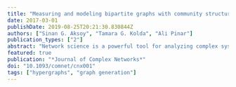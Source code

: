 ```yaml
---
title: "Measuring and modeling bipartite graphs with community structure"
date: 2017-03-01
publishDate: 2019-08-25T20:21:30.830844Z
authors: ["Sinan G. Aksoy", "Tamara G. Kolda", "Ali Pinar"]
publication_types: ["2"]
abstract: "Network science is a powerful tool for analyzing complex systems in fields ranging from sociology to engineering to biology. This article is focused on generative models of large-scale bipartite graphs, also known as two-way graphs or two-mode networks. We propose two generative models that can be easily tuned to reproduce the characteristics of real-world networks, not just qualitatively but quantitatively. The characteristics we consider are the degree distributions and the metamorphosis coefficient. The metamorphosis coefficient, a bipartite analogue of the clustering coefficient, is the proportion of length-three paths that participate in length-four cycles. Having a high metamorphosis coefficient is a necessary condition for close-knit community structure. We define edge, node and degreewise metamorphosis coefficients, enabling a more detailed understanding of the bipartite connectivity that is not explained by degree distribution alone. Our first model, bipartite Chung–Lu, is able to reproduce real-world degree distributions, and our second model, bipartite block two-level Erdös–Rényi, reproduces both the degree distributions as well as the degreewise metamorphosis coefficients. We demonstrate the effectiveness of these models on several real-world data sets."
featured: true
publication: "*Journal of Complex Networks*"
doi: "10.1093/comnet/cnx001"
tags: ["hypergraphs", "graph generation"]
---
```


